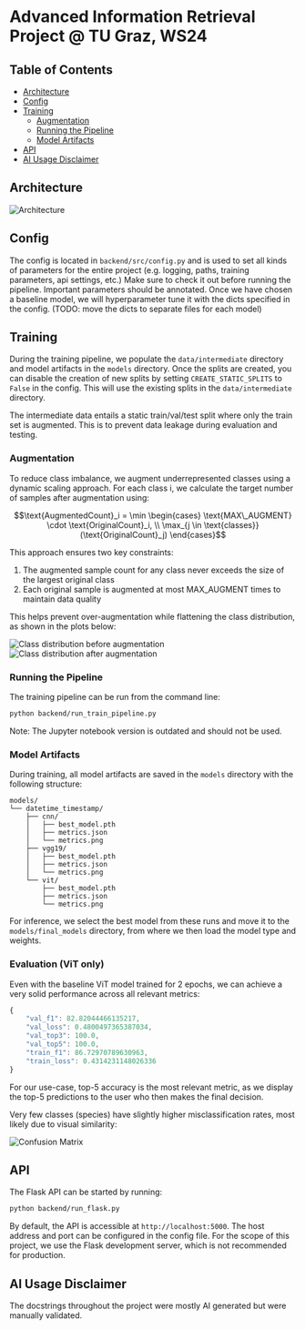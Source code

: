 # Advanced Information Retrieval Project @ TU Graz, WS24

## Table of Contents
- [Architecture](#architecture)
- [Config](#config)
- [Training](#training)
  - [Augmentation](#augmentation)
  - [Running the Pipeline](#running-the-pipeline)
  - [Model Artifacts](#model-artifacts)
- [API](#api)
- [AI Usage Disclaimer](#ai-usage-disclaimer)

## Architecture

![Architecture](backend/plots/AIR_G7_Architecture_vertical.png)

## Config

The config is located in `backend/src/config.py` and is used to set all kinds of parameters for the entire project (e.g. logging, paths, training parameters, api settings, etc.)
Make sure to check it out before running the pipeline. Important parameters should be annotated.
Once we have chosen a baseline model, we will hyperparameter tune it with the dicts specified in the config. (TODO: move the dicts to separate files for each model)

## Training

During the training pipeline, we populate the `data/intermediate` directory and model artifacts in the `models` directory. Once the splits are created, you can disable the creation of new splits by setting `CREATE_STATIC_SPLITS` to `False` in the config. This will use the existing splits in the `data/intermediate` directory.

The intermediate data entails a static train/val/test split where only the train set is augmented. This is to prevent data leakage during evaluation and testing.

### Augmentation
To reduce class imbalance, we augment underrepresented classes using a dynamic scaling approach. For each class i, we calculate the target number of samples after augmentation using:

```math
\text{AugmentedCount}_i = \min \begin{cases} \text{MAX\_AUGMENT} \cdot \text{OriginalCount}_i, \\ \max_{j \in \text{classes}}(\text{OriginalCount}_j) \end{cases}
```

This approach ensures two key constraints:
1. The augmented sample count for any class never exceeds the size of the largest original class
2. Each original sample is augmented at most MAX_AUGMENT times to maintain data quality

This helps prevent over-augmentation while flattening the class distribution, as shown in the plots below:

![Class distribution before augmentation](backend/plots/pre_augmentation_class_distribution.png)
![Class distribution after augmentation](backend/plots/post_augmentation_class_distribution.png)

### Running the Pipeline
The training pipeline can be run from the command line:

```bash
python backend/run_train_pipeline.py
```

Note: The Jupyter notebook version is outdated and should not be used.

### Model Artifacts

During training, all model artifacts are saved in the `models` directory with the following structure:
```
models/
└── datetime_timestamp/
    ├── cnn/
    │   ├── best_model.pth
    │   ├── metrics.json
    │   └── metrics.png
    ├── vgg19/
    │   ├── best_model.pth
    │   ├── metrics.json
    │   └── metrics.png
    └── vit/
        ├── best_model.pth
        ├── metrics.json
        └── metrics.png
```

For inference, we select the best model from these runs and move it to the `models/final_models` directory, from where we then load the model type and weights.



### Evaluation (ViT only)
Even with the baseline ViT model trained for 2 epochs, we can achieve a very solid performance across all relevant metrics:
```js
{
    "val_f1": 82.82044466135217,
    "val_loss": 0.4800497365387034,
    "val_top3": 100.0,
    "val_top5": 100.0,
    "train_f1": 86.72970789630963,
    "train_loss": 0.4314231148026336
}
```
For our use-case, top-5 accuracy is the most relevant metric, as we display the top-5 predictions to the user who then makes the final decision.


Very few classes (species) have slightly higher misclassification rates, most likely due to visual similarity:

![Confusion Matrix](backend/plots/confusion_matrix_vit.png)



## API
The Flask API can be started by running:
```bash
python backend/run_flask.py
```

By default, the API is accessible at `http://localhost:5000`. The host address and port can be configured in the config file.
For the scope of this project, we use the Flask development server, which is not recommended for production.

## AI Usage Disclaimer
The docstrings throughout the project were mostly AI generated but were manually validated.


